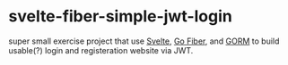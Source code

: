 # svelte-fiber-simple-jwt-login

super small exercise project that use [Svelte](https://svelte.dev/), [Go Fiber](https://gofiber.io/), and [GORM](https://gorm.io/) to build usable(?) login and registeration website via JWT.
